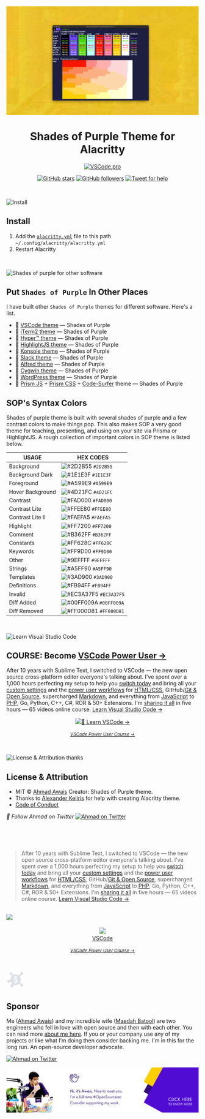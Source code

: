 <div align="center">
<a align="center" href="https://VSCode.pro/?utm_source=sop"><img align="center" src="./.github/alacritty.gif" /></a>

# Shades of Purple Theme for Alacritty

[![VSCode.pro](https://img.shields.io/badge/-VSCode.pro%20%E2%86%92-gray.svg?colorB=4D2AFF)][course]

</div>

<div align="center">

[![GitHub stars](https://img.shields.io/github/stars/ahmadawais/shades-of-purple-alacritty.svg?style=social&label=Stars)](https://github.com/ahmadawais/shades-of-purple-alacritty/stargazers) [![GitHub followers](https://img.shields.io/github/followers/ahmadawais.svg?style=social&label=Follow)](https://github.com/ahmadawais?tab=followers) [![Tweet for help](https://img.shields.io/twitter/follow/mrahmadawais.svg?style=social&label=Tweet%20@MrAhmadAwais)](https://twitter.com/mrahmadawais/)

</div>

<br>

![Install](https://raw.githubusercontent.com/ahmadawais/shades-of-purple-alacritty/master/images/4_install.png)

## Install

1. Add the [`alacritty.yml`][theme] file to this path `~/.config/alacritty/alacritty.yml`
2. Restart Alacritty

<br>

![Shades of purple for other software](https://raw.githubusercontent.com/ahmadawais/shades-of-purple-alacritty/master/images/9_put_sop.png)

## Put `Shades of Purple` In Other Places

I have built other `Shades of Purple` themes for different software. Here's a list.

- 🦄 [VSCode theme](https://github.com/ahmadawais/shades-of-purple-alacritty) — Shades of Purple
- 🦄 [iTerm2 theme](https://github.com/ahmadawais/shades-of-purple-iterm2) — Shades of Purple
- 🦄 [Hyper™ theme](https://github.com/ahmadawais/shades-of-purple-hyper) — Shades of Purple
- 🦄 [HighlightJS theme](https://github.com/ahmadawais/Shades-of-Purple-HighlightJS) — Shades of Purple
- 🦄 [Konsole theme](https://github.com/ahmadawais/shades-of-purple-konsole) — Shades of Purple
- 🦄 [Slack theme](https://github.com/ahmadawais/shades-of-purple-slack) — Shades of Purple
- 🦄 [Alfred theme](https://github.com/ahmadawais/shades-of-purple-alfred) — Shades of Purple
- 🦄 [Cygwin theme](https://github.com/ahmadawais/Shades-of-Purple-Cygwin) — Shades of Purple
- 🦄 [WordPress theme](https://ahmadawais.com/shades-of-purple-wordpress/) — Shades of Purple
- 🦄 [Prism JS](https://github.com/FormidableLabs/prism-react-renderer/blob/master/src/themes/shadesOfPurple.js) + [Prism CSS](https://codepen.io/ahmadawais/pen/mgjRRr?editors=0100#0) + [Code-Surfer](https://github.com/pomber/code-surfer#themes) theme — Shades of Purple

## SOP's Syntax Colors

Shades of purple theme is built with several shades of purple and a few contrast colors to make things pop. This also makes SOP a very good theme for teaching, presenting, and using on your site via Prisma or HighlightJS. A rough collection of important colors in SOP theme is listed below.

|      USAGE       |                                HEX CODES                                 |
| ---------------- | ------------------------------------------------------------------------ |
| Background       | ![#2D2B55](https://placehold.it/15/2D2B55/000000?text=%20) `#2D2B55`       |
| Background Dark  | ![#1E1E3F](https://placehold.it/15/1E1E3F/000000?text=%20) `#1E1E3F`       |
| Foreground       | ![#A599E9](https://placehold.it/15/A599E9/000000?text=%20) `#A599E9`       |
| Hover Background | ![#4D21FC](https://placehold.it/15/4D21FC/000000?text=%20) `#4D21FC`       |
| Contrast         | ![#FAD000](https://placehold.it/15/FAD000/000000?text=%20) `#FAD000`       |
| Contrast Lite    | ![#FFEE80](https://placehold.it/15/FFEE80/000000?text=%20) `#FFEE80`       |
| Contrast Lite II | ![#FAEFA5](https://placehold.it/15/FAEFA5/000000?text=%20) `#FAEFA5`       |
| Highlight        | ![#FF7200](https://placehold.it/15/FF7200/000000?text=%20) `#FF7200`       |
| Comment          | ![#B362FF](https://placehold.it/15/B362FF/000000?text=%20) `#B362FF`       |
| Constants        | ![#FF628C](https://placehold.it/15/FF628C/000000?text=%20) `#FF628C`       |
| Keywords         | ![#FF9D00](https://placehold.it/15/FF9D00/000000?text=%20) `#FF9D00`       |
| Other            | ![#9EFFFF](https://placehold.it/15/9EFFFF/000000?text=%20) `#9EFFFF`       |
| Strings          | ![#A5FF90](https://placehold.it/15/A5FF90/000000?text=%20) `#A5FF90`       |
| Templates        | ![#3AD900](https://placehold.it/15/3AD900/000000?text=%20) `#3AD900`       |
| Definitions      | ![#FB94FF](https://placehold.it/15/FB94FF/000000?text=%20) `#FB94FF`       |
| Invalid          | ![#EC3A37F5](https://placehold.it/15/EC3A37F5/000000?text=%20) `#EC3A37F5` |
| Diff Added       | ![#00FF009A](https://placehold.it/15/00FF009A/000000?text=%20) `#00FF009A` |
| Diff Removed     | ![#FF000D81](https://placehold.it/15/FF000D81/000000?text=%20) `#FF000D81` |

<br>

![Learn Visual Studio Code](https://on.ahmda.ws/c01bf1/c)

## COURSE: Become [VSCode Power User →][course]

After 10 years with Sublime Text, I switched to VSCode — the new open source cross-platform editor everyone's talking about. I've spent over a 1,000 hours perfecting my setup to help you <a href="https://VSCode.pro/?utm_source=sop#module1">switch today</a> and bring all your <a href="https://VSCode.pro/?utm_source=sop#module2">custom settings</a> and the <a href="https://VSCode.pro/?utm_source=sop#module3">power user workflows</a> for <a href="https://VSCode.pro/?utm_source=sop#module4">HTML/CSS</a>, GitHub/<a href="https://VSCode.pro/?utm_source=sop#module5">Git &amp; Open Source</a>, supercharged <a href="https://VSCode.pro/?utm_source=sop#module6">Markdown</a>, and everything from <a href="https://VSCode.pro/?utm_source=sop#module7">JavaScript</a> to <a href="https://VSCode.pro/?utm_source=sop#module8">PHP</a>, Go, Python, C++, C#, ROR &amp; 50+ Extensions. I'm <a href="https://VSCode.pro/?utm_source=sop#module9">sharing it all</a> in five hours — 65 videos online course. <a href="https://VSCode.pro/?utm_source=sop" target="_blank">Learn Visual Studio Code →</a>

<div align="center">
  <a href="https://VSCode.pro/?utm_source=sop" target="_blank"><img src="https://raw.githubusercontent.com/ahmadawais/shades-of-purple-alacritty/master/images/vscodepro.jpg" />🎯 Learn VSCode →</a>

  _<small><a href="https://VSCode.pro/?utm_source=sop" target="_blank">VSCode Power User Course →</a></small>_
</div>

<br>

![License & Attribution thanks](https://raw.githubusercontent.com/ahmadawais/shades-of-purple-alacritty/master/images/12_license.png)

## License & Attribution

- MIT © [Ahmad Awais](https://twitter.com/MrAhmadAwais/) Creator: Shades of Purple theme.
- Thanks to [Alexander Keliris](https://github.com/Rigellute) for help with creating Alacritty theme.
- [Code of Conduct](code-of-conduct.md)

_👋 Follow Ahmad on Twitter_ [![Ahmad on Twitter](https://img.shields.io/twitter/follow/mrahmadawais.svg?style=social&label=Follow%20@MrAhmadAwais)](https://twitter.com/mrahmadawais/)

<br>
<br>
<br>

> After 10 years with Sublime Text, I switched to VSCode — the new open source cross-platform editor everyone's talking about. I've spent over a 1,000 hours perfecting my setup to help you <a href="https://VSCode.pro/?utm_source=sop#module1">switch today</a> and bring all your <a href="https://VSCode.pro/?utm_source=sop#module2">custom settings</a> and the <a href="https://VSCode.pro/?utm_source=sop#module3">power user workflows</a> for <a href="https://VSCode.pro/?utm_source=sop#module4">HTML/CSS</a>, GitHub/<a href="https://VSCode.pro/?utm_source=sop#module5">Git &amp; Open Source</a>, supercharged <a href="https://VSCode.pro/?utm_source=sop#module6">Markdown</a>, and everything from <a href="https://VSCode.pro/?utm_source=sop#module7">JavaScript</a> to <a href="https://VSCode.pro/?utm_source=sop#module8">PHP</a>, Go, Python, C++, C#, ROR &amp; 50+ Extensions. I'm <a href="https://VSCode.pro/?utm_source=sop#module9">sharing it all</a> in five hours — 65 videos online course. <a href="https://VSCode.pro/?utm_source=sop" target="_blank">Learn Visual Studio Code →</a>

<br>
<img src="https://raw.githubusercontent.com/ahmadawais/shades-of-purple-alacritty/master/images/hr.png" />
<br>
<br>

<div align="center">
  <a href="https://VSCode.pro/?utm_source=sop" target="_blank">
  <img src="https://raw.githubusercontent.com/ahmadawais/shades-of-purple-alacritty/master/images/vscodeproPlay.jpg" /><br>VSCode</a>

  _<small><a href="https://VSCode.pro/?utm_source=sop" target="_blank">VSCode Power User Course →</a></small>_
</div>

<br>

[![👌](https://raw.githubusercontent.com/ahmadawais/stuff/master/images/git/sponsor.png)](./../../)

## Sponsor

Me ([Ahmad Awais](https://twitter.com/mrahmadawais/)) and my incredible wife ([Maedah Batool](https://twitter.com/MaedahBatool/)) are two engineers who fell in love with open source and then with each other. You can read more [about me here](https://ahmadawais.com/about). If you or your company use any of my projects or like what I’m doing then consider backing me. I'm in this for the long run. An open-source developer advocate.

[![Ahmad on Twitter](https://img.shields.io/twitter/follow/mrahmadawais.svg?style=social&label=Follow%20@MrAhmadAwais)](https://twitter.com/mrahmadawais/)

[![Ahmad on Twitter](https://raw.githubusercontent.com/ahmadawais/stuff/master/sponsor/sponsor.jpg)](https://github.com/AhmadAwais/sponsor)

[course]: https://VSCode.pro/?utm_source=sop&utm_campaign=sop&utm_medium=referral
[theme]: https://raw.githubusercontent.com/ahmadawais/shades-of-purple-alacritty/master/alacritty.yml

